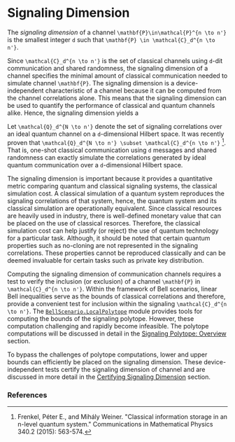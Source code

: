 # Signaling Dimension

The *signaling dimension* of a channel ``\mathbf{P}\in\mathcal{P}^{n \to n'}``
is the smallest integer ``d`` such that ``\mathbf{P} \in \mathcal{C}_d^{n \to n'}``.

Since ``\mathcal{C}_d^{n \to n'}`` is the set of classical channels using ``d``-dit
communication and shared randomness, the signaling dimension of a channel specifies
the minimal amount of classical communication needed to simulate channel ``\mathbf{P}``.
The signaling dimension is a device-independent characteristic of a channel because
it can be computed from the channel correlations alone.
This means that the signaling dimension can be used to quantify the performance of
classical and quantum channels alike.
Hence, the signaling dimension yields a

Let ``\mathcal{Q}_d^{N \to n'}`` denote the set of signaling correlations over an
ideal quantum channel on a ``d``-dimensional Hilbert space.
It was recently proven that ``\mathcal{Q}_d^{N \to n'} \subset \mathcal{C}_d^{n \to n'}`` [^Frenkel2015].
That is, one-shot classical communication using ``d`` messages and shared randomness
can exactly simulate the correlations generated by ideal quantum communication over
a ``d``-dimensional Hilbert space.

The signaling dimension is important because it provides
a quantitative metric comparing quantum and classical signaling systems, the classical simulation cost.
A classical simulation of a quantum system reproduces the signaling correlations of that system,
hence, the quantum system and its classical simulation are operationally equivalent.
Since classical resources are heavily used in industry, there is well-defined monetary
value that can be placed on the use of classical resorces.
Therefore, the classical simulation cost can help justify (or reject) the use of quantum technology
for a particular task.
Although, it should be noted that certain quantum properties such as no-cloning
are not represented in the signaling correlations.
These properties cannot be reproduced classically and can be deemed invaluable
for certain tasks such as private key distribution.

Computing the signaling dimension of communication channels requires a test to verify
the inclusion (or exclusion) of a channel ``\mathbf{P}`` in ``\mathcal{C}_d^{n \to n'}``.
Within the framework of Bell scenarios, linear Bell inequalities serve as the bounds of
classical correlations and therefore, provide a convenient test for inclusion within
the signaling ``\mathcal{C}_d^{n \to n'}``.
The [`BellScenario.LocalPolytope`](https://chitambarlab.github.io/BellScenario.jl/stable/LocalPolytope/overview/#BellScenario.LocalPolytope)
module provides tools for computing the bounds of the signaling polytope.
However, these computation challenging and rapidly become infeasible.
The polytope computations will be discussed in detail in the [Signaling Polytope: Overview](@ref) section.

To bypass the challenges of polytope computations, lower and upper bounds can efficiently be
placed on the signaling dimension.
These device-independent tests certify the signaling dimension of channel and are discussed in more detail
in the [Certifying Signaling Dimension](@ref) section.

### References

[^Frenkel2015]:
    Frenkel, Péter E., and Mihály Weiner. "Classical information storage in an n-level quantum system." Communications in Mathematical Physics 340.2 (2015): 563-574.
